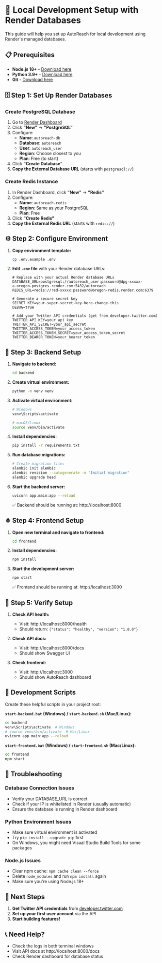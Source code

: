 # 🚀 Local Development Setup with Render Databases

This guide will help you set up AutoReach for local development using Render's managed databases.

## 📋 Prerequisites

- **Node.js 18+** - [Download here](https://nodejs.org/)
- **Python 3.9+** - [Download here](https://www.python.org/downloads/)
- **Git** - [Download here](https://git-scm.com/)

## 🗄️ Step 1: Set Up Render Databases

### Create PostgreSQL Database
1. Go to [Render Dashboard](https://dashboard.render.com)
2. Click **"New"** → **"PostgreSQL"**
3. Configure:
   - **Name**: `autoreach-db`
   - **Database**: `autoreach`
   - **User**: `autoreach_user`
   - **Region**: Choose closest to you
   - **Plan**: Free (to start)
4. Click **"Create Database"**
5. **Copy the External Database URL** (starts with `postgresql://`)

### Create Redis Instance
1. In Render Dashboard, click **"New"** → **"Redis"**
2. Configure:
   - **Name**: `autoreach-redis`
   - **Region**: Same as your PostgreSQL
   - **Plan**: Free
3. Click **"Create Redis"**
4. **Copy the External Redis URL** (starts with `redis://`)

## ⚙️ Step 2: Configure Environment

1. **Copy environment template:**
   ```bash
   cp .env.example .env
   ```

2. **Edit `.env` file** with your Render database URLs:
   ```env
   # Replace with your actual Render database URLs
   DATABASE_URL=postgresql://autoreach_user:password@dpg-xxxxx-a.oregon-postgres.render.com:5432/autoreach
   REDIS_URL=redis://red-xxxxx:password@oregon-redis.render.com:6379
   
   # Generate a secure secret key
   SECRET_KEY=your-super-secret-key-here-change-this
   DEBUG=true
   
   # Add your Twitter API credentials (get from developer.twitter.com)
   TWITTER_API_KEY=your_api_key
   TWITTER_API_SECRET=your_api_secret
   TWITTER_ACCESS_TOKEN=your_access_token
   TWITTER_ACCESS_TOKEN_SECRET=your_access_token_secret
   TWITTER_BEARER_TOKEN=your_bearer_token
   ```

## 🐍 Step 3: Backend Setup

1. **Navigate to backend:**
   ```bash
   cd backend
   ```

2. **Create virtual environment:**
   ```bash
   python -m venv venv
   ```

3. **Activate virtual environment:**
   ```bash
   # Windows
   venv\Scripts\activate
   
   # macOS/Linux
   source venv/bin/activate
   ```

4. **Install dependencies:**
   ```bash
   pip install -r requirements.txt
   ```

5. **Run database migrations:**
   ```bash
   # Create migration files
   alembic init alembic
   alembic revision --autogenerate -m "Initial migration"
   alembic upgrade head
   ```

6. **Start the backend server:**
   ```bash
   uvicorn app.main:app --reload
   ```

   ✅ Backend should be running at: http://localhost:8000

## ⚛️ Step 4: Frontend Setup

1. **Open new terminal and navigate to frontend:**
   ```bash
   cd frontend
   ```

2. **Install dependencies:**
   ```bash
   npm install
   ```

3. **Start the development server:**
   ```bash
   npm start
   ```

   ✅ Frontend should be running at: http://localhost:3000

## 🧪 Step 5: Verify Setup

1. **Check API health:**
   - Visit: http://localhost:8000/health
   - Should return: `{"status": "healthy", "version": "1.0.0"}`

2. **Check API docs:**
   - Visit: http://localhost:8000/docs
   - Should show Swagger UI

3. **Check frontend:**
   - Visit: http://localhost:3000
   - Should show AutoReach dashboard

## 🔧 Development Scripts

Create these helpful scripts in your project root:

**`start-backend.bat` (Windows) / `start-backend.sh` (Mac/Linux):**
```bash
cd backend
venv\Scripts\activate  # Windows
# source venv/bin/activate  # Mac/Linux
uvicorn app.main:app --reload
```

**`start-frontend.bat` (Windows) / `start-frontend.sh` (Mac/Linux):**
```bash
cd frontend
npm start
```

## 🐛 Troubleshooting

### Database Connection Issues
- Verify your DATABASE_URL is correct
- Check if your IP is whitelisted in Render (usually automatic)
- Ensure the database is running in Render dashboard

### Python Environment Issues
- Make sure virtual environment is activated
- Try `pip install --upgrade pip` first
- On Windows, you might need Visual Studio Build Tools for some packages

### Node.js Issues
- Clear npm cache: `npm cache clean --force`
- Delete `node_modules` and run `npm install` again
- Make sure you're using Node.js 18+

## 🎯 Next Steps

1. **Get Twitter API credentials** from [developer.twitter.com](https://developer.twitter.com)
2. **Set up your first user account** via the API
3. **Start building features!**

## 📞 Need Help?

- Check the logs in both terminal windows
- Visit API docs at http://localhost:8000/docs
- Check Render dashboard for database status
